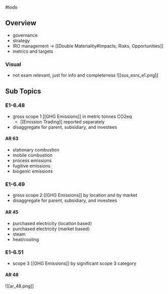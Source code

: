 #todo
## Overview
- governance
- strategy
- IRO management -> [[Double Materiality#Impacts, Risks, Opportunities]]
- metrics and targets

### Visual
- not exam relevant, just for info and completeness
![[sus_esrs_e1.png]]

## Sub Topics
### E1-6.48
- gross scope 1 [[GHG Emissions]] in metric tonnes CO2eq
	- [[Emission Trading]] reported separately
- disaggregate for parent, subsidiary, and investees

#### AR 63
- stationary combustion
- mobile combustion
- process emissions
- fugitive emissions
- biogenic emissions

### E1-6.49
- gross scope 2 [[GHG Emissions]] by location and by market
- disaggregate for parent, subsidiary, and investees

#### AR 45
- purchased electricity (location based)
- purchased electricity (market based)
- steam
- heat/cooling

### E1-6.51
- scope 3 [[GHG Emissions]] by significant scope 3 category

#### AR 48
![[ar_48.png]]